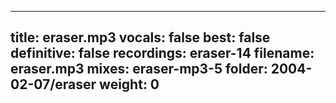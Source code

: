 
---
title: eraser.mp3
vocals: false
best: false
definitive: false
recordings: eraser-14
filename: eraser.mp3
mixes: eraser-mp3-5
folder: 2004-02-07/eraser
weight: 0
---
